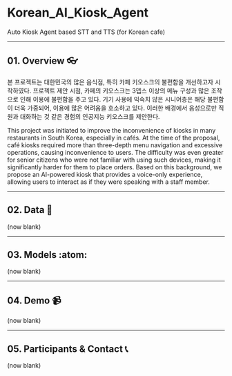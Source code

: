 # Korean_AI_Kiosk_Agent
Auto Kiosk Agent based STT and TTS (for Korean cafe)

--------------------
## 01. Overview 👓

본 프로젝트는 대한민국의 많은 음식점, 특히 카페 키오스크의 불편함을 개선하고자 시작하였다.
프로젝트 제안 시점, 카페의 키오스크는 3뎁스 이상의 메뉴 구성과 많은 조작으로 인해 이용에 불편함을 주고 있다.
기기 사용에 익숙치 않은 시니어층은 해당 불편함이 더욱 가중되어, 이용에 많은 어려움을 호소하고 있다.
이러한 배경에서 음성으로만 직원과 대화하는 것 같은 경험의 인공지능 키오스크를 제안한다.

This project was initiated to improve the inconvenience of kiosks in many restaurants in South Korea, especially in cafés.
At the time of the proposal, café kiosks required more than three-depth menu navigation and excessive operations, causing inconvenience to users. The difficulty was even greater for senior citizens who were not familiar with using such devices, making it significantly harder for them to place orders.
Based on this background, we propose an AI-powered kiosk that provides a voice-only experience, allowing users to interact as if they were speaking with a staff member.

--------------------
## 02. Data 📂

(now blank)

--------------------
## 03. Models :atom:

(now blank)

--------------------
## 04. Demo 📹

(now blank)

--------------------
## 05. Participants & Contact 📞

(now blank)
